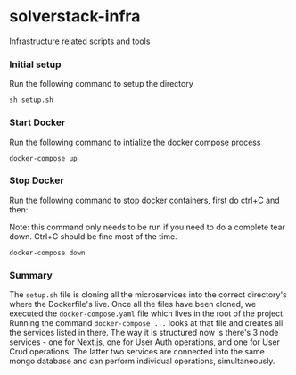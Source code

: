 # solverstack-infra
Infrastructure related scripts and tools

### Initial setup
Run the following command to setup the directory
```
sh setup.sh
```

### Start Docker
Run the following command to intialize the docker compose process
```
docker-compose up
```

### Stop Docker
Run the following command to stop docker containers, first do ctrl+C and then:

Note: this command only needs to be run if you need to do a complete tear down. Ctrl+C should be fine most of the time.
```
docker-compose down
```

### Summary
The `setup.sh` file is cloning all the microservices into the correct directory's where the Dockerfile's live. Once all the files have been cloned, we executed the `docker-compose.yaml` file which lives in the root of the project. Running the command `docker-compose ...` looks at that file and creates all the services listed in there. The way it is structured now is there's 3 node services - one for Next.js, one for User Auth operations, and one for User Crud operations. The latter two services are connected into the same mongo database and can perform individual operations, simultaneously.
